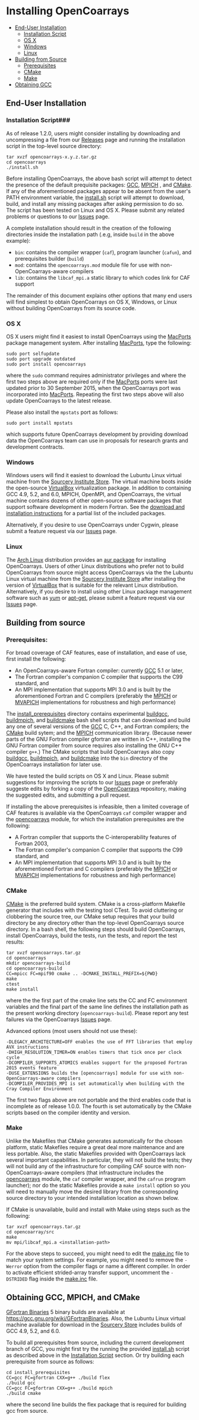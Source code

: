 <a name="top"> </a>

[This document is formatted with GitHub-Flavored Markdown.               ]:#
[For better viewing, including hyperlinks, read it online at             ]:#
[https://github.com/sourceryinstitute/opencoarrays/blob/master/INSTALL.md]:#

Installing OpenCoarrays
=======================

 *  [End-User Installation]
     * [Installation Script]
     * [OS X]
     * [Windows]
     * [Linux]
 *  [Building from Source]
     *  [Prerequisites]
     *  [CMake]
     *  [Make]
 *  [Obtaining GCC]

End-User Installation
---------------------

### Installation Script###

As of release 1.2.0, users might consider installing by downloading and uncompressing
a file from our [Releases] page and running the installation script in the top-level
source directory:

```
tar xvzf opencoarrays-x.y.z.tar.gz
cd opencoarrays
./install.sh
```

Before installing OpenCoarrays, the above bash script will attempt to detect the presence
of the default prequisite packages: [GCC], [MPICH] , and [CMake].  If any of the
aforementioned packages appear to be absent from the user's PATH environment variable,
the [install.sh] script will attempt to download, build, and install any missing packages
after asking permission to do so.  The script has been tested on Linux and OS X.  Please
submit any related problems or questions to our [Issues] page.

A complete installation should result in the creation of the following directories
inside the installation path (.e.g, inside `build` in the above example):

* `bin`: contains the compiler wrapper (`caf`), program launcher (`cafun`), and prerequisites builder (`build`)
* `mod`: contains the `opencoarrays.mod` module file for use with non-OpenCoarrays-aware compilers
* `lib`: contains the `libcaf_mpi.a` static library to which codes link for CAF support

The remainder of this document explains other options that many end users will find
simplest to obtain OpenCoarrays on OS X, Windows, or Linux without building OpenCoarrays
from its source code.

### OS X ###

OS X users might find it easiest to install OpenCoarrays using the [MacPorts]
package management system.  After installing [MacPorts], type the following:

```
sudo port selfupdate
sudo port upgrade outdated
sudo port install opencoarrays
```

where the `sudo` command requires administrator privileges and where the first
two steps above are required only if the [MacPorts] ports were last updated prior
to 30 September 2015, when the OpenCoarrays port was incorporated into [MacPorts].
Repeating the first two steps above will also update OpenCoarrays to the latest
release.

Please also install the `mpstats` port as follows:

```
sudo port install mpstats
```

which supports future OpenCoarrays development by providing download data the
OpenCoarrays team can use in proposals for research grants and development
contracts.

### Windows ###

Windows users will find it easiest to download the Lubuntu Linux virtual
machine from the [Sourcery Institute Store].  The virtual machine boots inside
the open-source [VirtualBox] virtualization package.  In addition to containing
GCC 4.9, 5.2, and 6.0, MPICH, OpenMPI, and OpenCoarrays, the virtual machine
contains dozens of other open-source software packages that support software
development in modern Fortran.  See the [download and installation instructions]
for a partial list of the included packages.

Alternatively, if you desire to use OpenCoarrays under Cygwin, please submit a
feature request via our [Issues] page.

### Linux ###

The [Arch Linux] distribution provides an [aur package] for installing OpenCoarrays.
Users of other Linux distributions who prefer not to build OpenCoarrays from source might
access OpenCoarrays via the the Lubuntu Linux virtual machine from the
[Sourcery Institute Store] after installing the version of [VirtualBox] that is suitable
for the relevant Linux distribution.  Alternatively, if you desire to install using other
Linux package management software such as [yum] or [apt-get], please submit a feature
request via our [Issues] page.

Building from source
--------------------

### Prerequisites: ###

For broad coverage of CAF features, ease of installation, and ease of use, first
install the following:

* An OpenCoarrays-aware Fortran compiler: currently [GCC] 5.1 or later,
* The Fortran compiler's companion C compiler that supports the C99 standard, and
* An MPI implementation that supports MPI 3.0 and is built by the aforementioned
  Fortran and C compilers (preferably the [MPICH] or [MVAPICH] implementations for
  robustness and high performance)

The [install_prerequisites] directory contains experimental [buildgcc], [buildmpich], and
[buildcmake] bash shell scripts that can download and build any one of several versions of the
[GCC]  C, C++, and Fortran compilers; the [CMake] build sytem; and the [MPICH] communication
library.  (Because newer parts of the GNU Fortran compiler gfortran are written in C++,
installing the GNU Fortran compiler from source requires also installing the GNU C++ compiler
`g++`.)  The CMake scripts that build OpenCoarrays also copy [buildgcc], [buildmpich], and
[buildcmake] into the `bin` directory of the OpenCoarrays installation for later use.

We have tested the build scripts  on OS X and Linux. Please submit suggestions for improving
the scripts to our [Issues] page or preferably suggeste edits by forking a copy of the
[OpenCoarrays] repository, making the suggested edits, and submitting a pull request.

If installing the above prerequisites is infeasible, then a limited coverage of CAF
features is available via the OpenCoarrays `caf` compiler wrapper and the
[opencoarrays] module, for which the installation prerequisites are the following:

* A Fortran compiler that supports the C-interoperability features of Fortran 2003,
* The Fortran compiler's companion C compiler that supports the C99 standard, and
* An MPI implementation that supports MPI 3.0 and is built by the aforementioned
  Fortran and C compilers (preferably the [MPICH] or [MVAPICH] implementations for
  robustness and high performance)

### CMake ###

[CMake] is the preferred build system.   CMake is a cross-platform Makefile generator that
includes with the testing tool CTest.  To avoid cluttering or clobbering the source tree,
our CMake setup requires that your build directory be any directory other than the top-level
OpenCoarrays source directory.  In a bash shell, the following steps should build
OpenCoarrays, install OpenCoarrays, build the tests, run the tests, and report the test results:

```
tar xvzf opencoarrays.tar.gz
cd opencoarrays
mkdir opencoarrays-build
cd opencoarrays-build
CC=mpicc FC=mpif90 cmake .. -DCMAKE_INSTALL_PREFIX=${PWD}
make
ctest
make install
```

where the the first part of the cmake line sets the CC and FC environment variables
and the final part of the same line defines the installation path as the present
working directory (`opencoarrays-build`).  Please report any test failures via the
OpenCoarrays [Issues] page.

Advanced options (most users should not use these):

    -DLEGACY_ARCHITECTURE=OFF enables the use of FFT libraries that employ AVX instructions
    -DHIGH_RESOLUTION_TIMER=ON enables timers that tick once per clock cycle
    -DCOMPILER_SUPPORTS_ATOMICS enables support for the proposed Fortran 2015 events feature
    -DUSE_EXTENSIONS builds the [opencoarrays] module for use with non-OpenCoarrays-aware compilers
    -DCOMPILER_PROVIDES_MPI is set automatically when building with the Cray Compiler Environment

The first two flags above are not portable and the third enables code that is incomplete as
of release 1.0.0.  The fourth is set automatically by the CMake scripts based on the compiler
identity and version.

### Make ###

Unlike the Makefiles that CMake generates automatically for the chosen platform, static
Makefiles require a great deal more maintenance and are less portable.  Also, the static
Makefiles provided with OpenCoarrays lack several important capabilities.  In particular,
they will not build the tests;  they will not build any of the infrastructure for compiling
CAF source with non-OpenCoarrays-aware compilers (that infrastructure includes the
[opencoarrays] module, the `caf` compiler wrapper, and the `cafrun` program launcher);
nor do the static Makefiles provide a `make install` option so you will need to manually
move the desired library from the corresponding source directory to your intended installation
location as shown below.

If CMake is unavailable, build and install with Make using steps such as the following:

```
tar xvzf opencoarrays.tar.gz
cd opencoarray/src
make
mv mpi/libcaf_mpi.a <installation-path>
```

For the above steps to succeed, you might need to edit the [make.inc] file to match your
system settings.  For example, you might need to remove the `-Werror` option from the
compiler flags or name a different compiler.  In order to activate efficient strided-array
transfer support, uncomment the `-DSTRIDED` flag inside the [make.inc] file.

Obtaining GCC, MPICH, and CMake
-------------------------------

[GFortran Binaries] 5 binary builds are available at <https://gcc.gnu.org/wiki/GFortranBinaries>.  Also,
the Lubuntu Linux virtual machine available for download in the [Sourcery Store] includes
builds of GCC 4.9, 5.2, and 6.0.

To build all prerequisites from source, including the current development branch of GCC,
you might first try the running the provided [install.sh] script as described above in
the [Installation Script] section.  Or try building each prerequisite from source as
follows:

```
cd install_prerequisites
CC=gcc FC=gfortran CXX=g++ ./build flex
./build gcc
CC=gcc FC=gfortran CXX=g++ ./build mpich
./build cmake
```

where the second line builds the flex package that is required for building gcc from source.

[Links]: #

[End-User Installation]: #end-user-installation
[Installation Script]: #installation-script
[install.sh]: ./install.sh
[OS X]: #os-x
[ticket]: https://trac.macports.org/ticket/47806
[Windows]: #windows
[Linux]: #linux
[Building from Source]: #building-from-source
[Prerequisites]: #prerequisites
[CMake]: #cmake
[Make]: #make
[Obtaining GCC]: #obtaining-gcc
[Sourcery Store]: http://www.sourceryinstitute.org/store
[Sourcery Institute Store]: http://www.sourceryinstitute.org/store
[VirtualBox]: http://www.virtualbox.org
[download and installation instructions]: http://www.sourceryinstitute.org/uploads/4/9/9/6/49967347/overview.pdf
[yum]: http://yum.baseurl.org
[apt-get]: https://en.wikipedia.org/wiki/Advanced_Packaging_Tool
[Issues]: https://github.com/sourceryinstitute/opencoarrays/issues
[make.inc]: ./src/make.inc
[opencoarrays]: ./src/extensions/opencoarrays.F90
[install_prerequisites]: ./install_prerequisites
[buildgcc]: ./install_prerequisites/buildgcc
[buildmpich]: ./install_prerequisites/buildmpich
[buildcmake]: ./install_prerequisites/buildcmake
[MPICH]: http://www.mpich.org
[MVAPICH]:http://mvapich.cse.ohio-state.edu
[MacPorts]: http://www.macports.org
[GCC]: http://gcc.gnu.org
[TS18508 Additional Parallel Features in Fortran]: http://isotc.iso.org/livelink/livelink?func=ll&objId=17181227&objAction=Open
[GFortran Binaries]:  https://gcc.gnu.org/wiki/GFortranBinaries#FromSource
[Installing GCC]: https://gcc.gnu.org/install/
[Arch Linux]: https://www.archlinux.org
[aur package]: https://aur.archlinux.org/packages/opencoarrays/
[Releases]: https://github.com/sourceryinstitute/opencoarrays/releases
